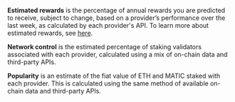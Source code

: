 **Estimated rewards** is the percentage of annual rewards you are predicted to receive, subject to change, based on a provider’s performance over the last week, as calculated by each provider's API. To learn more about estimated rewards, see [here](https://support.metamask.io/hc/en-us/articles/11991443541915). 


**Network control** is the estimated percentage of staking validators associated with each provider, calculated using a mix of on-chain data and third-party APIs.


**Popularity** is an estimate of the fiat value of ETH and MATIC staked with each provider. This is calculated using the same method of available on-chain data and third-party APIs.

